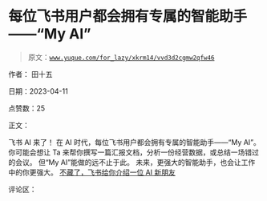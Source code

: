 # 每位飞书用户都会拥有专属的智能助手——“My AI”

> 原文：[`www.yuque.com/for_lazy/xkrm14/vvd3d2cgmw2qfw46`](https://www.yuque.com/for_lazy/xkrm14/vvd3d2cgmw2qfw46)

作者： 田十五

日期：2023-04-11

点赞数：25

正文：

飞书 AI 来了！ 在 AI 时代，每位飞书用户都会拥有专属的智能助手——“My AI”。 你可能会想让 Ta 来帮你撰写一篇汇报文档，分析一份经营数据，或总结一场错过的会议。 但“My AI”能做的远不止于此。 未来，更强大的智能助手，也会让工作中的你更强大。 [不藏了，飞书给你介绍一位 AI 新朋友](https://mp.weixin.qq.com/s/ZKUXRSNLtNM7-M6WzNOzFQ)

评论区：

